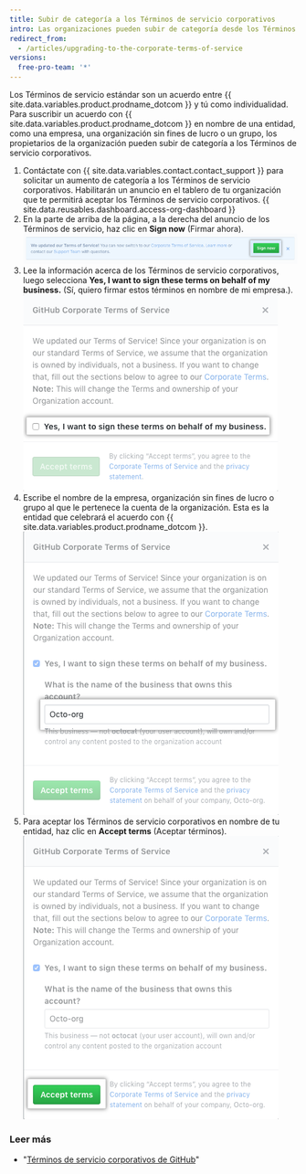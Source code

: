 ```yaml
---
title: Subir de categoría a los Términos de servicio corporativos
intro: Las organizaciones pueden subir de categoría desde los Términos de servicio estándar a los Términos de servicio corporativos.
redirect_from:
  - /articles/upgrading-to-the-corporate-terms-of-service
versions:
  free-pro-team: '*'
---
```


Los Términos de servicio estándar son un acuerdo entre {{ site.data.variables.product.prodname_dotcom }} y tú como individualidad. Para suscribir un acuerdo con {{ site.data.variables.product.prodname_dotcom }} en nombre de una entidad, como una empresa, una organización sin fines de lucro o un grupo, los propietarios de la organización pueden subir de categoría a los Términos de servicio corporativos.

1. Contáctate con {{ site.data.variables.contact.contact_support }} para solicitar un aumento de categoría a los Términos de servicio corporativos. Habilitarán un anuncio en el tablero de tu organización que te permitirá aceptar los Términos de servicio corporativos.
{{ site.data.reusables.dashboard.access-org-dashboard }}
3. En la parte de arriba de la página, a la derecha del anuncio de los Términos de servicio, haz clic en **Sign now** (Firmar ahora). ![Botón Sign now (Firmar ahora)](/assets/images/help/organizations/sign-now-button.png)
4. Lee la información acerca de los Términos de servicio corporativos, luego selecciona **Yes, I want to sign these terms on behalf of my business.** (Sí, quiero firmar estos términos en nombre de mi empresa.). ![Casilla para firmar e nombre de tu empresa](/assets/images/help/organizations/sign-on-behalf-business.png)
5. Escribe el nombre de la empresa, organización sin fines de lucro o grupo al que le pertenece la cuenta de la organización. Esta es la entidad que celebrará el acuerdo con {{ site.data.variables.product.prodname_dotcom }}. ![Campo del nombre de la empresa](/assets/images/help/organizations/business-name-field.png)
6. Para aceptar los Términos de servicio corporativos en nombre de tu entidad, haz clic en **Accept terms** (Aceptar términos). ![Botón Accept terms (Aceptar términos)](/assets/images/help/organizations/accept-terms-button.png)

### Leer más
- "[Términos de servicio corporativos de GitHub](/articles/github-corporate-terms-of-service/)"
